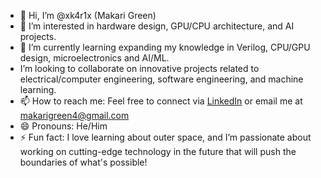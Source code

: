 - 👋 Hi, I’m @xk4r1x (Makari Green)
- 👀 I’m interested in hardware design, GPU/CPU architecture, and AI projects.
- 🌱 I’m currently learning expanding my knowledge in Verilog, CPU/GPU design, microelectronics and AI/ML.
- I’m looking to collaborate on innovative projects related to electrical/computer engineering, software engineering, and machine learning.
- 📫 How to reach me: Feel free to connect via [LinkedIn](www.linkedin.com/in/makgreen2820) or email me at makarigreen4@gmail.com
- 😄 Pronouns: He/Him
- ⚡ Fun fact: I love learning about outer space, and I’m passionate about working on cutting-edge technology in the future that will push the boundaries of what's possible!



